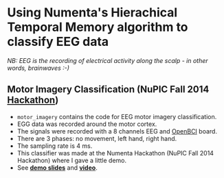# Using Numenta's Hierachical Temporal Memory algorithm to classify EEG data
*NB: EEG is the recording of electrical activity along the scalp - in other words, brainwaves :-)*

## Motor Imagery Classification (NuPIC Fall 2014 [Hackathon](http://www.meetup.com/numenta/events/202402962/))
* `motor_imagery` contains the code for EEG motor imagery classification.
* EGG data was recorded around the motor cortex. 
* The signals were recorded with a 8 channels EEG and [OpenBCI](www.openBCI.com) board.
* There are 3 phases: no movement, left hand, right hand.
* The sampling rate is 4 ms.
* This classifier was made at the Numenta Hackathon (NuPIC Fall 2014 Hackathon) where I gave a little demo.
* See **[demo slides](https://docs.google.com/presentation/d/1wFWSk4P3yHDkPzV19Q0sZYX9NhwvEBLJQQXKh0eyZws/edit?usp=sharing)** and **[video](http://www.youtube.com/watch?v=UEh48KOmkIA)**.
